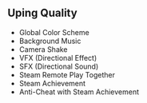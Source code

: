 <link rel="stylesheet" href="../style.css">

## Uping Quality

- Global Color Scheme
- Background Music
- Camera Shake
- VFX (Directional Effect)
- SFX (Directional Sound)
- Steam Remote Play Together
- Steam Achievement
- Anti-Cheat with Steam Achievement